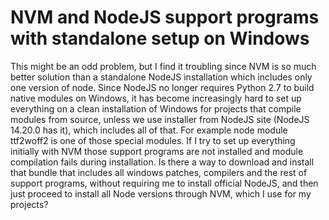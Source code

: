 
# NVM and NodeJS support programs with standalone setup on Windows

This might be an odd problem, but I find it troubling since NVM is so much better solution than a standalone NodeJS installation which includes only one version of node.
Since NodeJS no longer requires Python 2.7 to build native modules on Windows, it has become increasingly hard to set up everything on a clean installation of Windows for projects that compile modules from source, unless we use installer from NodeJS site (NodeJS 14.20.0 has it), which includes all of that. For example node module ttf2woff2 is one of those special modules.
If I try to set up everything initially with NVM those support programs are not installed and module compilation fails during installation.
Is there a way to download and install that bundle that includes all windows patches, compilers and the rest of support programs, without requiring me to install official NodeJS, and then just proceed to install all Node versions through NVM, which I use for my projects?

        